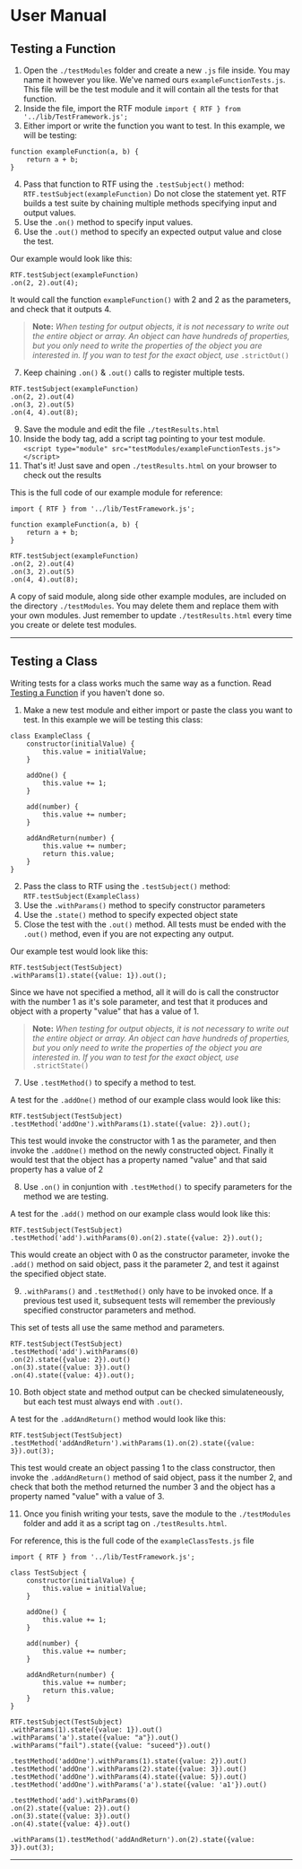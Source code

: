 # User Manual

## Testing a Function
1. Open the `./testModules` folder and create a new `.js` file inside.
You may name it however you like. We've named ours `exampleFunctionTests.js`. 
This file will be the test module and it will contain all the tests for that function. 
2. Inside the file, import the RTF module `import { RTF } from '../lib/TestFramework.js';`
3. Either import or write  the function you want to test. In this example, we will be testing:
```
function exampleFunction(a, b) {
    return a + b;
}
```
4. Pass that function to RTF using the `.testSubject()` method:
`RTF.testSubject(exampleFunction)`
Do not close the statement yet. RTF builds a test suite by chaining multiple methods specifying input and output values.
5. Use the `.on()` method to specify input values.
6. Use the `.out()` method to specify an expected output value and close the test. 

Our example would look like this:
```
RTF.testSubject(exampleFunction)
.on(2, 2).out(4);
```
It would call the function `exampleFunction()` with 2 and 2 as the parameters, and check that it outputs 4.
> **Note:** *When testing for output objects, it is not necessary to write out the entire object or array. An object can have hundreds of properties, 
> but you only need to write the properties of the object you are interested in. If you wan to test for the exact object, use* `.strictOut()`

7. Keep chaining `.on()` & `.out()` calls to register multiple tests.
```
RTF.testSubject(exampleFunction)
.on(2, 2).out(4)
.on(3, 2).out(5)
.on(4, 4).out(8);
```
9. Save the module and edit the file `./testResults.html`
10. Inside the body tag, add a script tag pointing to your test module. 
`<script type="module" src="testModules/exampleFunctionTests.js"></script>`
11. That's it! Just save and open `./testResults.html` on your browser to check out the results

This is the full code of our example module for reference:
```
import { RTF } from '../lib/TestFramework.js';

function exampleFunction(a, b) {
    return a + b;
}

RTF.testSubject(exampleFunction)
.on(2, 2).out(4)
.on(3, 2).out(5)
.on(4, 4).out(8);
```
A copy of said module, along side other example modules, are included on the directory `./testModules`. You may delete them and replace them with your own modules. Just remember to update `./testResults.html` every time you create or delete test modules.

---

## Testing a Class
Writing tests for a class works much the same way as a function. Read [Testing a Function](##testing-a-function) if you haven't done so.
1. Make a new test module and either import or paste the class you want to test. In this example we will be testing this class:
```
class ExampleClass {
    constructor(initialValue) {
        this.value = initialValue;
    }
    
    addOne() {
        this.value += 1;
    }
    
    add(number) {
        this.value += number;
    }
    
    addAndReturn(number) {
        this.value += number;
        return this.value;
    }
}
```
2. Pass the class to RTF using the `.testSubject()` method:
`RTF.testSubject(ExampleClass)`
4. Use the `.withParams()` method to specify constructor parameters
5. Use the `.state()` method to specify expected object state
6. Close the test with the `.out()` method. All tests must be ended with the `.out()` method, even if you are not expecting any output.

Our example test would look like this:
```
RTF.testSubject(TestSubject)
.withParams(1).state({value: 1}).out();
```
Since we have not specified a method, all it will do is call the constructor with the number 1 as it's sole parameter, and test that it produces and object with a property "value" that has a value of 1.
> **Note:** *When testing for output objects, it is not necessary to write out the entire object or array. An object can have hundreds of properties, 
> but you only need to write the properties of the object you are interested in. If you wan to test for the exact object, use* `.strictState()`

7. Use `.testMethod()` to specify a method to test.

A test for the `.addOne()` method of our example class would look like this:
```
RTF.testSubject(TestSubject)
.testMethod('addOne').withParams(1).state({value: 2}).out();
```
This test would invoke the constructor with 1 as the parameter, and then invoke the `.addOne()` method on the newly constructed object. Finally it would test that the object has a property named "value" and that said property has a value of 2

8. Use `.on()` in conjuntion with `.testMethod()` to specify parameters for the method we are testing. 

A test for the `.add()` method on our example class would look like this:
```
RTF.testSubject(TestSubject)
.testMethod('add').withParams(0).on(2).state({value: 2}).out();
```
This would create an object with 0 as the constructor parameter, invoke the `.add()` method on said object, pass it the parameter 2, and test it against the specified object state.

9. `.withParams()` and `.testMethod()` only have to be invoked once. If a previous test used it, subsequent tests will remember the previously specified constructor parameters and method. 

This set of tests all use the same method and parameters.
```
RTF.testSubject(TestSubject)
.testMethod('add').withParams(0)
.on(2).state({value: 2}).out()
.on(3).state({value: 3}).out()
.on(4).state({value: 4}).out();
```

10. Both object state and method output can be checked simulateneously, but each test must always end with `.out()`. 
 
A test for the `.addAndReturn()` method would look like this:
```
RTF.testSubject(TestSubject)
.testMethod('addAndReturn').withParams(1).on(2).state({value: 3}).out(3);
```
This test would create an object passing 1 to the class constructor, then invoke the `.addAndReturn()` method of said object, pass it the number 2, and check that both the method returned the number 3 and the object has a property named "value" with a value of 3.

11. Once you finish writing your tests, save the module to the `./testModules` folder and add it as a script tag on `./testResults.html`. 

For reference, this is the full code of the `exampleClassTests.js` file
```
import { RTF } from '../lib/TestFramework.js';

class TestSubject {
    constructor(initialValue) {
        this.value = initialValue;
    }
    
    addOne() {
        this.value += 1;
    }
    
    add(number) {
        this.value += number;
    }
    
    addAndReturn(number) {
        this.value += number;
        return this.value;
    }
}

RTF.testSubject(TestSubject)
.withParams(1).state({value: 1}).out()
.withParams('a').state({value: "a"}).out()
.withParams("fail").state({value: "suceed"}).out()

.testMethod('addOne').withParams(1).state({value: 2}).out()
.testMethod('addOne').withParams(2).state({value: 3}).out()
.testMethod('addOne').withParams(4).state({value: 5}).out()
.testMethod('addOne').withParams('a').state({value: 'a1'}).out()

.testMethod('add').withParams(0)
.on(2).state({value: 2}).out()
.on(3).state({value: 3}).out()
.on(4).state({value: 4}).out()

.withParams(1).testMethod('addAndReturn').on(2).state({value: 3}).out(3);
```

---